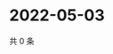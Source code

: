 # 2022-05-03

共 0 条

<!-- BEGIN WEIBO -->
<!-- 最后更新时间 Tue May 03 2022 13:10:13 GMT+0800 (China Standard Time) -->

<!-- END WEIBO -->
